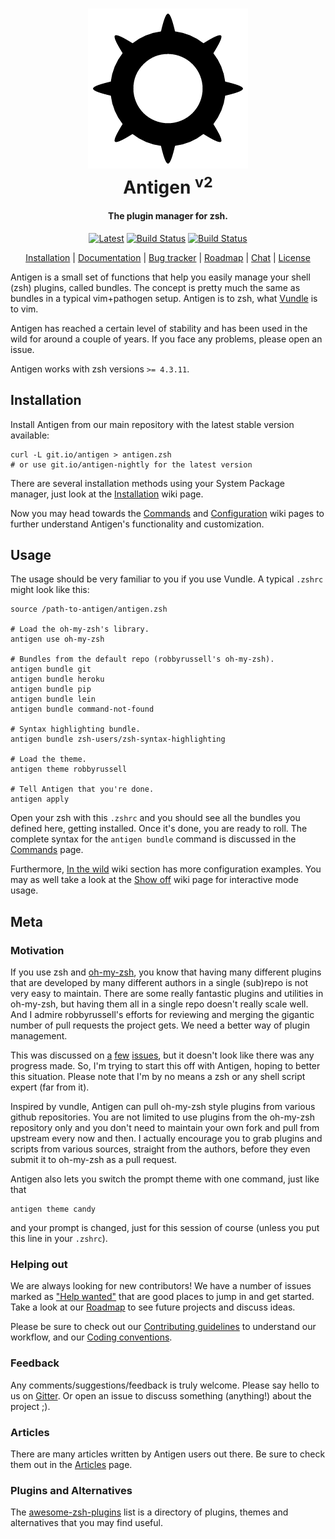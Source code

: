 <h1 align="center">
  <a href="https://github.com/zsh-users/antigen"><img src="antigen.png" alt="Antigen"></a>
  <br>
  Antigen <sup>v2</sup>
</h1>
<h4 align="center">The plugin manager for zsh.</h2>

<p align="center">
  <a href="https://github.com/zsh-users/antigen/releases/latest"><img src="https://img.shields.io/github/release/zsh-users/antigen.svg?label=latest" alt="Latest"></a> <a href="http://travis-ci.org/zsh-users/antigen"><img src="https://img.shields.io/travis/zsh-users/antigen/develop.svg?label=develop" alt="Build Status"></a> <a href="http://travis-ci.org/zsh-users/antigen"><img src="https://img.shields.io/travis/zsh-users/antigen/next.svg?label=next" alt="Build Status"></a>
</p>
<p align="center">
  <a href="#installation">Installation</a> | <a href="https://github.com/zsh-users/antigen/wiki">Documentation</a> | <a href="https://github.com/zsh-users/antigen/issues">Bug tracker</a> | <a href="https://trello.com/b/P0xrGgfT/antigen">Roadmap</a> | <a href="https://gitter.im/antigen-zsh/develop">Chat</a> | <a href="http://mit.sharats.me/">License</a>
</p>

Antigen is a small set of functions that help you easily manage your shell (zsh)
plugins, called bundles. The concept is pretty much the same as bundles in a
typical vim+pathogen setup. Antigen is to zsh, what [Vundle][] is to vim.


Antigen has reached a certain level of stability and has been used in the wild
for around a couple of years. If you face any problems, please open an issue.

Antigen works with zsh versions `>= 4.3.11`.

## Installation

Install Antigen from our main repository with the latest stable version available:

    curl -L git.io/antigen > antigen.zsh
    # or use git.io/antigen-nightly for the latest version

There are several installation methods using your System Package manager, just look
at the [Installation][] wiki page.

Now you may head towards the [Commands][] and [Configuration][] wiki pages to further
understand Antigen's functionality and customization.

## Usage

The usage should be very familiar to you if you use Vundle. A typical `.zshrc`
might look like this:

    source /path-to-antigen/antigen.zsh

    # Load the oh-my-zsh's library.
    antigen use oh-my-zsh

    # Bundles from the default repo (robbyrussell's oh-my-zsh).
    antigen bundle git
    antigen bundle heroku
    antigen bundle pip
    antigen bundle lein
    antigen bundle command-not-found

    # Syntax highlighting bundle.
    antigen bundle zsh-users/zsh-syntax-highlighting

    # Load the theme.
    antigen theme robbyrussell

    # Tell Antigen that you're done.
    antigen apply

Open your zsh with this `.zshrc` and you should see all the bundles you defined
here, getting installed. Once it's done, you are ready to roll. The complete
syntax for the `antigen bundle` command is discussed in the [Commands][] page.

Furthermore, [In the wild][wild] wiki section has more configuration examples. You may
as well take a look at the [Show off][] wiki page
for interactive mode usage.

## Meta

### Motivation

If you use zsh and [oh-my-zsh][], you know that having many different plugins
that are developed by many different authors in a single (sub)repo is not very
easy to maintain. There are some really fantastic plugins and utilities in
oh-my-zsh, but having them all in a single repo doesn't really scale well. And I
admire robbyrussell's efforts for reviewing and merging the gigantic number of
pull requests the project gets. We need a better way of plugin management.

This was discussed on [a][1] [few][2] [issues][3], but it doesn't look like
there was any progress made. So, I'm trying to start this off with Antigen,
hoping to better this situation. Please note that I'm by no means a zsh or any
shell script expert (far from it).

[1]: https://github.com/robbyrussell/oh-my-zsh/issues/465
[2]: https://github.com/robbyrussell/oh-my-zsh/issues/377
[3]: https://github.com/robbyrussell/oh-my-zsh/issues/1014

Inspired by vundle, Antigen can pull oh-my-zsh style plugins from various github
repositories. You are not limited to use plugins from the oh-my-zsh repository
only and you don't need to maintain your own fork and pull from upstream every
now and then. I actually encourage you to grab plugins and scripts from various
sources, straight from the authors, before they even submit it to oh-my-zsh as a
pull request.

Antigen also lets you switch the prompt theme with one command, just like that

    antigen theme candy

and your prompt is changed, just for this session of course (unless you put this
line in your `.zshrc`).

### Helping out

We are always looking for new contributors! We have a number of issues marked
as ["Help wanted"][Help wanted] that are good places to jump in and get started. Take a look at
our [Roadmap][] to see future projects and discuss ideas.

Please be sure to check out our [Contributing guidelines][] to understand our workflow,
and our [Coding conventions][].

### Feedback

Any comments/suggestions/feedback is truly welcome. Please say hello to us on [Gitter][]. Or
open an issue to discuss something (anything!) about the project ;).

### Articles

There are many articles written by Antigen users out there. Be sure to check them out
in the [Articles][Articles] page.

### Plugins and Alternatives

The [awesome-zsh-plugins][] list is a directory of plugins, themes and alternatives that
you may find useful.

[Vundle]: https://github.com/gmarik/vundle
[awesome-zsh-plugins]: https://github.com/unixorn/awesome-zsh-plugins
[wild]: https://github.com/zsh-users/antigen/wiki/In-the-wild
[oh-my-zsh]: https://github.com/robbyrussell/oh-my-zsh
[issue]: https://github.com/zsh-users/antigen/issues
[license]: http://mit.sharats.me
[contributing]: https://github.com/zsh-users/antigen/wiki/Contributing
[wiki]: https://github.com/zsh-users/antigen/wiki
[Commands]: https://github.com/zsh-users/antigen/wiki/Commands
[Installation]: https://github.com/zsh-users/antigen/wiki/Installation
[Configuration]: https://github.com/zsh-users/antigen/wiki/Configuration
[Show off]: https://github.com/zsh-users/antigen/wiki/Show-off
[Help wanted]: https://github.com/zsh-users/antigen/issues?q=is%3Aissue+is%3Aopen+label%3A%22Help+wanted%22
[Roadmap]: https://trello.com/b/P0xrGgfT/antigen
[Contributing guidelines]: https://github.com/zsh-users/antigen/wiki/Contributing
[Coding conventions]: https://github.com/zsh-users/antigen/wiki/Styleguide
[Gitter]: https://gitter.im/antigen-zsh/develop
[Articles]: https://github.com/zsh-users/antigen/wiki/Articles 
